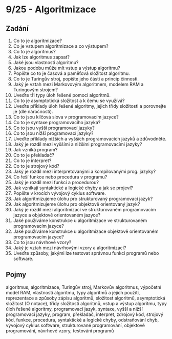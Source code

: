 # 9/25 - Algoritmizace
## Zadání
1.	Co to je algoritmizace?
2.	Co je vstupem algoritmizace a co výstupem?
3.	Co to je algoritmus?
4.	Jak lze algoritmus zapsat?
5.	Jaké jsou vlastnosti algoritmu?
6.	Jakou podobu může mít vstup a výstup algoritmu?
7.	Popište co to je časová a paměťová složitost algoritmu.
8.	Co to je Turingův stroj, popište jeho části a princip činnosti.
9.	Jaký je vztah mezi Markovovým algoritmem, modelem RAM a Turingovým strojem?
10.	Uveďte tři typy úloh řešené pomocí algoritmů.
11.	Co to je asymptotická složitost a k čemu se využívá?
12.	Uveďte příklady úloh řešené algoritmy, jejich třídy složitosti a porovnejte je (dle náročnosti).
13.	Co to jsou klíčová slova v programovacím jazyce?
14.	Co to je syntaxe programovacího jazyka?
15.	Co to jsou vyšší programovací jazyky?
16.	Co to jsou nižší programovací jazyky?
17.	Uveďte příklady nižších a vyšších programovacích jazyků a zdůvodněte.
18.	Jaký je rozdíl mezi vyššími a nižšími programovacími jazyky?
19.	Jak vzniká program?
20.	Co to je překladač?
21.	Co to je interpret?
22.	Co to je strojový kód?
23.	Jaký je rozdíl mezi interpretovanými a kompilovanými prog. jazyky?
24.	Co řeší funkce nebo procedura v programu?
25.	Jaký je rozdíl mezi funkcí a procedurou?
26.	Jak vznikají syntaktické a logické chyby a jak se projeví?
27.	Popište v krocích vývojový cyklus software.
28.	Jak algoritmizujeme úlohu pro strukturovaný programovací jazyk?
29.	Jak algoritmizujeme úlohu pro objektově orientovaný jazyk?
30.	Jaký je rozdíl mezi algoritmizací ve strukturovaném programovacím jazyce a objektově orientovaném jazyce?
31.	Jaké používáme konstrukce u algoritmizace ve strukturovaném programovacím jazyce?
32.	Jaké používáme konstrukce u algoritmizace objektově orientovaném programovacím jazyce?
33.	Co to jsou návrhové vzory?
34.	Jaký je vztah mezi návrhovými vzory a algoritmizací?
35.	Uveďte způsoby, jakými lze testovat správnou funkci programů nebo software.

## Pojmy
algoritmus, algoritmizace, Turingův stroj, Markovův algoritmus, výpočetní model RAM, vlastnosti algoritmu, typy algoritmů a jejich použití, reprezentace a způsoby zápisu algoritmů, složitost algoritmů, asymptotická složitost (O notace), třídy složitosti algoritmů, vstup a výstup algoritmu, typy úloh řešené algoritmy, programovací jazyk, syntaxe, vyšší a nižší programovací jazyky, program, překladač, interpret, zdrojový kód, strojový kód, funkce, procedura, syntaktické a logické chyby, odstraňování chyb, vývojový cyklus software, strukturované programování, objektové programování, návrhové vzory, testování programů
